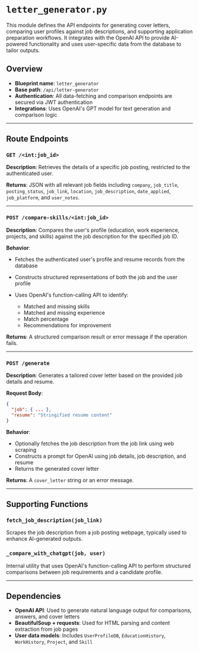 # `letter_generator.py`

This module defines the API endpoints for generating cover letters, comparing user profiles against job descriptions, and supporting application preparation workflows. It integrates with the OpenAI API to provide AI-powered functionality and uses user-specific data from the database to tailor outputs.

## Overview

* **Blueprint name**: `letter_generator`
* **Base path**: `/api/letter-generator`
* **Authentication**: All data-fetching and comparison endpoints are secured via JWT authentication
* **Integrations**: Uses OpenAI's GPT model for text generation and comparison logic

---

## Route Endpoints

### `GET /<int:job_id>`

**Description**: Retrieves the details of a specific job posting, restricted to the authenticated user.

**Returns**: JSON with all relevant job fields including `company`, `job_title`, `posting_status`, `job_link`, `location`, `job_description`, `date_applied`, `job_platform`, and `user_notes`.

---

### `POST /compare-skills/<int:job_id>`

**Description**: Compares the user's profile (education, work experience, projects, and skills) against the job description for the specified job ID.

**Behavior**:

* Fetches the authenticated user's profile and resume records from the database
* Constructs structured representations of both the job and the user profile
* Uses OpenAI's function-calling API to identify:

  * Matched and missing skills
  * Matched and missing experience
  * Match percentage
  * Recommendations for improvement

**Returns**: A structured comparison result or error message if the operation fails.

---

### `POST /generate`

**Description**: Generates a tailored cover letter based on the provided job details and resume.

**Request Body**:

```json
{
  "job": { ... },
  "resume": "Stringified resume content"
}
```

**Behavior**:

* Optionally fetches the job description from the job link using web scraping
* Constructs a prompt for OpenAI using job details, job description, and resume
* Returns the generated cover letter

**Returns**: A `cover_letter` string or an error message.

---

## Supporting Functions

### `fetch_job_description(job_link)`

Scrapes the job description from a job posting webpage, typically used to enhance AI-generated outputs.

### `_compare_with_chatgpt(job, user)`

Internal utility that uses OpenAI's function-calling API to perform structured comparisons between job requirements and a candidate profile.

---

## Dependencies

* **OpenAI API**: Used to generate natural language output for comparisons, answers, and cover letters
* **BeautifulSoup + requests**: Used for HTML parsing and content extraction from job pages
* **User data models**: Includes `UserProfileDB`, `EducationHistory`, `WorkHistory`, `Project`, and `Skill`
